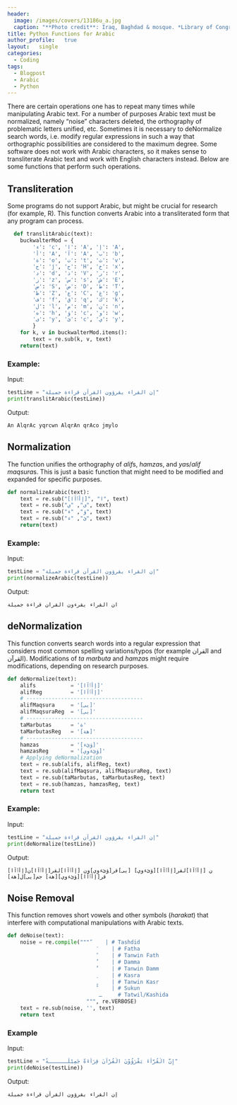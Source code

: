 ```yaml
---
header:
  image: /images/covers/13186u_a.jpg
  caption: "**Photo credit**: Iraq, Baghdad & mosque. *Library of Congress*, [LC-DIG-matpc-13186](http://hdl.loc.gov/loc.pnp/matpc.13186)"
title: Python Functions for Arabic
author_profile:   true
layout:   single
categories:
  - Coding
tags:
  - Blogpost
  - Arabic
  - Python
---
```

There are certain operations one has to repeat many times while manipulating Arabic text. For a number of purposes Arabic text must be normalized, namely &#8220;noise&#8221; characters deleted, the orthography of problematic letters unified, etc. Sometimes it is necessary to deNormalize search words, i.e. modify regular expressions in such a way that orthographic possibilities are considered to the maximum degree. Some software does not work with Arabic characters, so it makes sense to transliterate Arabic text and work with English characters instead. Below are some functions that perform such operations.


## Transliteration

Some programs do not support Arabic, but might be crucial for research (for example, R). This function converts Arabic into a transliterated form that any program can process.

~~~ python
  def translitArabic(text):
    buckwalterMod = {
        'ء': 'c', 'ا': 'A', 'إ': 'A',
        'أ': 'A', 'آ': 'A', 'ب': 'b',
        'ة': 'o', 'ت': 't', 'ث': 'v',
        'ج': 'j', 'ح': 'H', 'خ': 'x',
        'د': 'd', 'ذ': 'V', 'ر': 'r',
        'ز': 'z', 'س': 's', 'ش': 'E',
        'ص': 'S', 'ض': 'D', 'ط': 'T',
        'ظ': 'Z', 'ع': 'C', 'غ': 'g',
        'ف': 'f', 'ق': 'q', 'ك': 'k',
        'ل': 'l', 'م': 'm', 'ن': 'n',
        'ه': 'h', 'ؤ': 'c', 'و': 'w',
        'ى': 'y', 'ئ': 'c', 'ي': 'y',
        }
    for k, v in buckwalterMod.items():
        text = re.sub(k, v, text)
    return(text)
~~~

### Example:

Input:

~~~ python
testLine = "إن القراء يقرؤون القرآن قراءة جميلة"
print(translitArabic(testLine))
~~~

Output:

~~~
An AlqrAc yqrcwn AlqrAn qrAco jmylo
~~~

## Normalization  
The function unifies the orthography of <em>alif</em>s, <em>hamza</em>s, and <em>ya</em>s/<em>alif maqsura</em>s. This is just a basic function that might need to be modified and expanded for specific purposes.

~~~ python
def normalizeArabic(text):
    text = re.sub("[إأٱآا]", "ا", text)
    text = re.sub("ى", "ي", text)
    text = re.sub("ؤ", "ء", text)
    text = re.sub("ئ", "ء", text)
    return(text)
~~~

### Example:  
Input:

~~~ python
testLine = "إن القراء يقرؤون القرآن قراءة جميلة"
print(normalizeArabic(testLine))
~~~

Output:

~~~
ان القراء يقرءون القران قراءة جميلة
~~~

## deNormalization  
This function converts search words into a regular expression that considers most common spelling variations/typos (for example القران and القرآن). Modifications of *ta marbuta* and <em>hamza</em>s might require modifications, depending on research purposes.

~~~ python
def deNormalize(text):
    alifs           = '[إأٱآا]'
    alifReg         = '[إأٱآا]'
    # -------------------------------------
    alifMaqsura     = '[يى]'
    alifMaqsuraReg  = '[يى]'
    # -------------------------------------
    taMarbutas      = 'ة'
    taMarbutasReg   = '[هة]'
    # -------------------------------------
    hamzas          = '[ؤئء]'
    hamzasReg       = '[ؤئءوي]'
    # Applying deNormalization
    text = re.sub(alifs, alifReg, text)
    text = re.sub(alifMaqsura, alifMaqsuraReg, text)
    text = re.sub(taMarbutas, taMarbutasReg, text)
    text = re.sub(hamzas, hamzasReg, text)
    return text
~~~

### Example:
Input:

~~~ python
testLine = "إن القراء يقرؤون القرآن قراءة جميلة"
print(deNormalize(testLine))
~~~

Output:

~~~
[إأٱآا]ن [إأٱآا]لقر[إأٱآا][ؤئءوي] [يى]قر[ؤئءوي]ون [إأٱآا]لقر[إأٱآا]ن قر[إأٱآا][ؤئءوي][هة] جم[يى]ل[هة]
~~~

## Noise Removal
This function removes short vowels and other symbols (<em>harakat</em>) that interfere with computational manipulations with Arabic texts.

~~~ python
def deNoise(text):
    noise = re.compile(""" ّ    | # Tashdid
                             َ    | # Fatha
                             ً    | # Tanwin Fath
                             ُ    | # Damma
                             ٌ    | # Tanwin Damm
                             ِ    | # Kasra
                             ٍ    | # Tanwin Kasr
                             ْ    | # Sukun
                             ـ     # Tatwil/Kashida
                         """, re.VERBOSE)
    text = re.sub(noise, '', text)
    return text
~~~

### Example

Input:

~~~ python
testLine = "إِنَّ الْقُرَّاْءَ يَقْرَؤُوْنَ الْقُرْآنَ قِرَاْءَةً جَمِيْلَــــــةً"
print(deNoise(testLine))
~~~

Output:

~~~ 
إن القراء يقرؤون القرآن قراءة جميلة
~~~